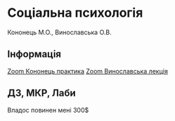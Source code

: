 # Соціальна психологія
Кононець М.О., Винославська О.В.

## Інформація
[Zoom Кононець практика](https://zoom.us/j/9953120638?pwd=WGZsYUhPK2hxbUc4YVJmT0lhdysyZz09)
[Zoom Винославська лекція](https://zoom.us/j/96741768689?pwd=dTllOFo2aStham5ySWlKZ1djbUFpZz09)
## ДЗ, МКР, Лаби
Владос повинен мені 300$